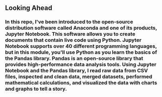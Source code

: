 ## Looking Ahead
### In this repo, I've been introduced to the open-source distribution software called Anaconda and one of its products, Jupyter Notebook. This software allows you to create documents that contain live code using Python. Jupyter Notebook supports over 40 different programming languages, but in this module, you'll use Python as you learn the basics of the Pandas library. Pandas is an open-source library that provides high-performance data analysis tools. Using Jupyter Notebook and the Pandas library, I read raw data from CSV files, inspected and clean data, merged datasets, performed mathematical calculations, and visualized the data with charts and graphs to tell a story.
